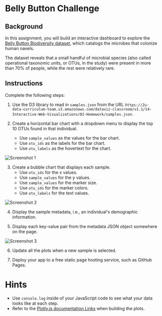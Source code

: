 # Belly Button Challenge

## Background
In this assignment, you will build an interactive dashboard to explore the [Belly Button Biodiversity dataset](http://robdunnlab.com/projects/belly-button-biodiversity/), which catalogs the microbes that colonize human navels.

The dataset reveals that a small handful of microbial species (also called operational taxonomic units, or OTUs, in the study) were present in more than 70% of people, while the rest were relatively rare.

## Instructions
Complete the following steps:
 
 1. Use the D3 library to read in `samples.json` from the URL `https://2u-data-curriculum-team.s3.amazonaws.com/dataviz-classroom/v1.1/14-Interactive-Web-Visualizations/02-Homework/samples.json`.

 2. Create a horizontal bar chart with a dropdown menu to display the top 10 OTUs found in that individual.
    * Use `sample_values` as the values for the bar chart.
    * Use `otu_ids` as the labels for the bar chart.
    * Use `otu_labels` as the hovertext for the chart.
   
  ![Screenshot 1](https://github.com/isekmen/belly-button-challenge/assets/101214487/db10a0d0-82c0-4733-a73d-05044a2a7e42)

 3. Create a bubble chart that displays each sample.
    * Use `otu_ids` for the x values.
    * Use `sample_values` for the y values.
    * Use `sample_values` for the marker size.
    * Use `otu_ids` for the marker colors.
    * Use `otu_labels` for the text values.
    
 ![Screenshot 2](https://github.com/isekmen/belly-button-challenge/assets/101214487/21314371-c30a-46d6-b7ba-dee0376aaf38)

  4. Display the sample metadata, i.e., an individual's demographic information.

  5. Display each key-value pair from the metadata JSON object somewhere on the page.
  
![Screenshot 3](https://github.com/isekmen/belly-button-challenge/assets/101214487/b50bc4bd-c70b-420b-9dab-d9f9433300f9)

  6. Update all the plots when a new sample is selected.

  7. Deploy your app to a free static page hosting service, such as GitHub Pages.

# Hints
* Use `console.log` inside of your JavaScript code to see what your data looks like at each step.
* Refer to the [Plotly.js documentation Links](https://plotly.com/javascript/) when building the plots.






